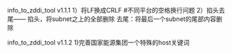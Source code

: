 info_to_zddi_tool v1.1.1
1）将LF换成CRLF  #不同平台的空格换行问题
2）掐头去尾——
掐头，将subnet之上的全部删除
去尾：将最后一个subnet的尾部内容删除


info_to_zddi_tool v1.1.2
1)完善国家能源集团一个特殊的host关键词

